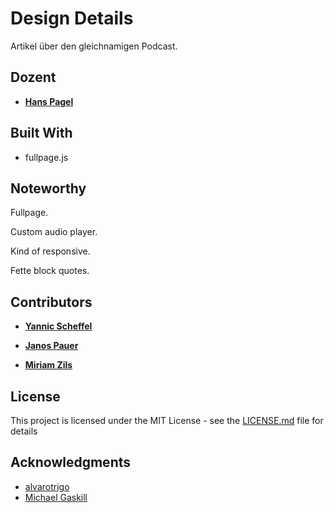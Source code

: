# Design Details

Artikel über den gleichnamigen Podcast.

## Dozent

* [**Hans Pagel**](https://hanspagel.com)

## Built With

* fullpage.js

## Noteworthy

Fullpage.

Custom audio player.

Kind of responsive.

Fette block quotes.

## Contributors

* [**Yannic Scheffel**](yannicnoelscheffel.org)

* [**Janos Pauer**](https://janospauer.com)

* [**Miriam Zils**](mailto:zilsmiriam@gmail.com)

## License

This project is licensed under the MIT License - see the [LICENSE.md](https://opensource.org/licenses/MIT) file for details

## Acknowledgments

* [alvarotrigo](https://twitter.com/imac2)
* [Michael Gaskill](https://github.com/mgaskill)
